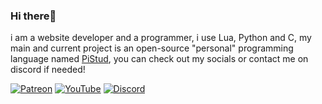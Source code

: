 ### Hi there👋
i am a website developer and a programmer, i use Lua, Python and C, my main and current project is an open-source "personal" programming language named [PiStud](https://github.com/fries-byte/pistud), you can check out my socials or contact me on discord if needed! <br>

[![Patreon](https://img.shields.io/badge/Patreon-orange?style=plasic&link=https://www.patreon.com/c/freshfrenchfries/membership)](https://www.patreon.com/c/freshfrenchfries/membership) [![YouTube](https://img.shields.io/badge/YouTube-red?style=plasic&link=https://www.youtube.com/@freshfrenchfriess)](https://www.youtube.com/@freshfrenchfriess) [![Discord](https://img.shields.io/badge/Discord-darkblue?style=plasic&link=https://anotepad.com/notes/tprfg8s3)](https://anotepad.com/notes/tprfg8s3)
